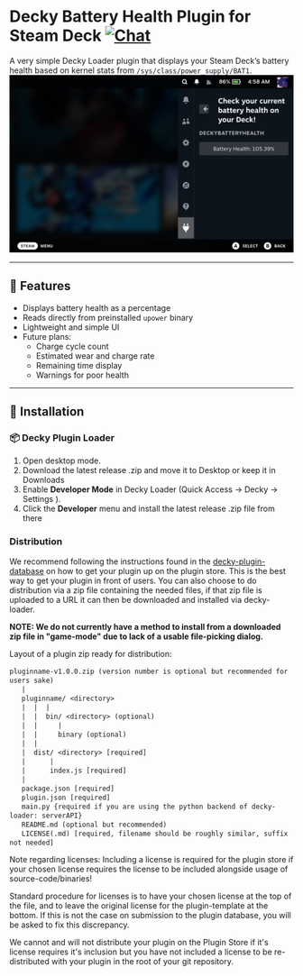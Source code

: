 # Decky Battery Health Plugin for Steam Deck [![Chat](https://img.shields.io/badge/chat-on%20discord-7289da.svg)](https://deckbrew.xyz/discord)

A very simple Decky Loader plugin that displays your Steam Deck’s battery health based on kernel stats from `/sys/class/power_supply/BAT1`.
![DeckyBatteryHealth](readmeimg.jpg)


---

## 🔋 Features

- Displays battery health as a percentage
- Reads directly from preinstalled `upower` binary
- Lightweight and simple UI
- Future plans:
  - Charge cycle count
  - Estimated wear and charge rate
  - Remaining time display
  - Warnings for poor health

---

## 🧩 Installation

### 📦 Decky Plugin Loader

1. Open desktop mode.
2. Download the latest release .zip and move it to Desktop or keep it in Downloads
3. Enable **Developer Mode** in Decky Loader (Quick Access → Decky → Settings ).
4. Click the **Developer** menu and install the latest release .zip file from there


### Distribution

We recommend following the instructions found in the [decky-plugin-database](https://github.com/SteamDeckHomebrew/decky-plugin-database) on how to get your plugin up on the plugin store. This is the best way to get your plugin in front of users.
You can also choose to do distribution via a zip file containing the needed files, if that zip file is uploaded to a URL it can then be downloaded and installed via decky-loader.

**NOTE: We do not currently have a method to install from a downloaded zip file in "game-mode" due to lack of a usable file-picking dialog.**

Layout of a plugin zip ready for distribution:
```
pluginname-v1.0.0.zip (version number is optional but recommended for users sake)
   |
   pluginname/ <directory>
   |  |  |
   |  |  bin/ <directory> (optional)
   |  |     |
   |  |     binary (optional)
   |  |
   |  dist/ <directory> [required]
   |      |
   |      index.js [required]
   | 
   package.json [required]
   plugin.json [required]
   main.py {required if you are using the python backend of decky-loader: serverAPI}
   README.md (optional but recommended)
   LICENSE(.md) [required, filename should be roughly similar, suffix not needed]
```

Note regarding licenses: Including a license is required for the plugin store if your chosen license requires the license to be included alongside usage of source-code/binaries!

Standard procedure for licenses is to have your chosen license at the top of the file, and to leave the original license for the plugin-template at the bottom. If this is not the case on submission to the plugin database, you will be asked to fix this discrepancy.

We cannot and will not distribute your plugin on the Plugin Store if it's license requires it's inclusion but you have not included a license to be re-distributed with your plugin in the root of your git repository.
